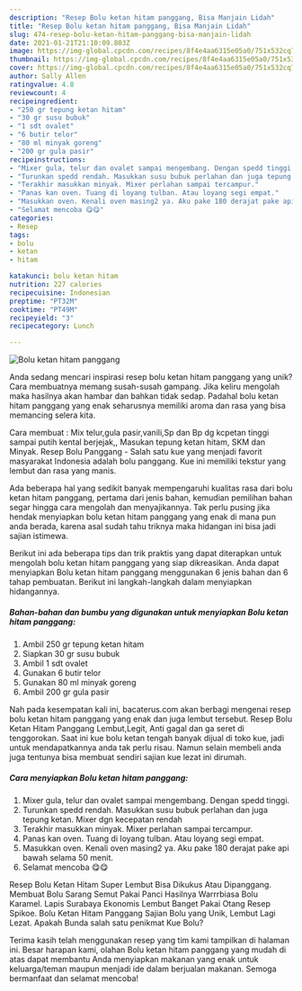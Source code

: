 ```yaml
---
description: "Resep Bolu ketan hitam panggang, Bisa Manjain Lidah"
title: "Resep Bolu ketan hitam panggang, Bisa Manjain Lidah"
slug: 474-resep-bolu-ketan-hitam-panggang-bisa-manjain-lidah
date: 2021-01-21T21:10:09.803Z
image: https://img-global.cpcdn.com/recipes/8f4e4aa6315e05a0/751x532cq70/bolu-ketan-hitam-panggang-foto-resep-utama.jpg
thumbnail: https://img-global.cpcdn.com/recipes/8f4e4aa6315e05a0/751x532cq70/bolu-ketan-hitam-panggang-foto-resep-utama.jpg
cover: https://img-global.cpcdn.com/recipes/8f4e4aa6315e05a0/751x532cq70/bolu-ketan-hitam-panggang-foto-resep-utama.jpg
author: Sally Allen
ratingvalue: 4.8
reviewcount: 4
recipeingredient:
- "250 gr tepung ketan hitam"
- "30 gr susu bubuk"
- "1 sdt ovalet"
- "6 butir telor"
- "80 ml minyak goreng"
- "200 gr gula pasir"
recipeinstructions:
- "Mixer gula, telur dan ovalet sampai mengembang. Dengan spedd tinggi."
- "Turunkan spedd rendah. Masukkan susu bubuk perlahan dan juga tepung ketan. Mixer dgn kecepatan rendah"
- "Terakhir masukkan minyak. Mixer perlahan sampai tercampur."
- "Panas kan oven. Tuang di loyang tulban. Atau loyang segi empat."
- "Masukkan oven. Kenali oven masing2 ya. Aku pake 180 derajat pake api bawah selama 50 menit."
- "Selamat mencoba 😋😋"
categories:
- Resep
tags:
- bolu
- ketan
- hitam

katakunci: bolu ketan hitam 
nutrition: 227 calories
recipecuisine: Indonesian
preptime: "PT32M"
cooktime: "PT49M"
recipeyield: "3"
recipecategory: Lunch

---
```



![Bolu ketan hitam panggang](https://img-global.cpcdn.com/recipes/8f4e4aa6315e05a0/751x532cq70/bolu-ketan-hitam-panggang-foto-resep-utama.jpg)

Anda sedang mencari inspirasi resep bolu ketan hitam panggang yang unik? Cara membuatnya memang susah-susah gampang. Jika keliru mengolah maka hasilnya akan hambar dan bahkan tidak sedap. Padahal bolu ketan hitam panggang yang enak seharusnya memiliki aroma dan rasa yang bisa memancing selera kita.

Cara membuat : Mix telur,gula pasir,vanili,Sp dan Bp dg kcpetan tinggi sampai putih kental berjejak,, Masukan tepung ketan hitam, SKM dan Minyak. Resep Bolu Panggang - Salah satu kue yang menjadi favorit masyarakat Indonesia adalah bolu panggang. Kue ini memiliki tekstur yang lembut dan rasa yang manis.

Ada beberapa hal yang sedikit banyak mempengaruhi kualitas rasa dari bolu ketan hitam panggang, pertama dari jenis bahan, kemudian pemilihan bahan segar hingga cara mengolah dan menyajikannya. Tak perlu pusing jika hendak menyiapkan bolu ketan hitam panggang yang enak di mana pun anda berada, karena asal sudah tahu triknya maka hidangan ini bisa jadi sajian istimewa.


Berikut ini ada beberapa tips dan trik praktis yang dapat diterapkan untuk mengolah bolu ketan hitam panggang yang siap dikreasikan. Anda dapat menyiapkan Bolu ketan hitam panggang menggunakan 6 jenis bahan dan 6 tahap pembuatan. Berikut ini langkah-langkah dalam menyiapkan hidangannya.

<!--inarticleads1-->

##### Bahan-bahan dan bumbu yang digunakan untuk menyiapkan Bolu ketan hitam panggang:

1. Ambil 250 gr tepung ketan hitam
1. Siapkan 30 gr susu bubuk
1. Ambil 1 sdt ovalet
1. Gunakan 6 butir telor
1. Gunakan 80 ml minyak goreng
1. Ambil 200 gr gula pasir


Nah pada kesempatan kali ini, bacaterus.com akan berbagi mengenai resep bolu ketan hitam panggang yang enak dan juga lembut tersebut. Resep Bolu Ketan Hitam Panggang Lembut,Legit, Anti gagal dan ga seret di tenggorokan. Saat ini kue bolu ketan tengah banyak dijual di toko kue, jadi untuk mendapatkannya anda tak perlu risau. Namun selain membeli anda juga tentunya bisa membuat sendiri sajian kue lezat ini dirumah. 

<!--inarticleads2-->

##### Cara menyiapkan Bolu ketan hitam panggang:

1. Mixer gula, telur dan ovalet sampai mengembang. Dengan spedd tinggi.
1. Turunkan spedd rendah. Masukkan susu bubuk perlahan dan juga tepung ketan. Mixer dgn kecepatan rendah
1. Terakhir masukkan minyak. Mixer perlahan sampai tercampur.
1. Panas kan oven. Tuang di loyang tulban. Atau loyang segi empat.
1. Masukkan oven. Kenali oven masing2 ya. Aku pake 180 derajat pake api bawah selama 50 menit.
1. Selamat mencoba 😋😋


Resep Bolu Ketan Hitam Super Lembut Bisa Dikukus Atau Dipanggang. Membuat Bolu Sarang Semut Pakai Panci Hasilnya Warrrbiasa Bolu Karamel. Lapis Surabaya Ekonomis Lembut Banget Pakai Otang Resep Spikoe. Bolu Ketan Hitam Panggang Sajian Bolu yang Unik, Lembut Lagi Lezat. Apakah Bunda salah satu penikmat Kue Bolu? 

Terima kasih telah menggunakan resep yang tim kami tampilkan di halaman ini. Besar harapan kami, olahan Bolu ketan hitam panggang yang mudah di atas dapat membantu Anda menyiapkan makanan yang enak untuk keluarga/teman maupun menjadi ide dalam berjualan makanan. Semoga bermanfaat dan selamat mencoba!
